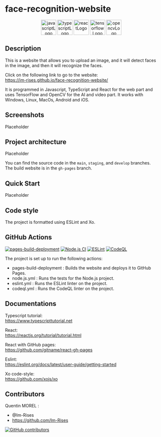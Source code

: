 # face-recognition-website

<p align="center">
    <img src="https://img.shields.io/badge/JavaScript-323330?style=for-the-badge&logo=javascript&logoColor=F7DF1E" alt="javascriptLogo" style="height:50px;">
    <img src="https://img.shields.io/badge/TypeScript-007ACC?style=for-the-badge&logo=typescript&logoColor=white" alt="typescriptLogo" style="height:50px;">
    <img src="https://img.shields.io/badge/React-20232A?style=for-the-badge&logo=react&logoColor=61DAFB" alt="reactLogo" style="height:50px;">
    <img src="https://img.shields.io/badge/TensorFlow-FF6F00?style=for-the-badge&logo=tensorflow&logoColor=white" alt="tensorflowLogo" style="height:50px;">
    <img src="https://user-images.githubusercontent.com/59691442/172961027-fd9185a5-da77-46e3-97b1-54e99e242822.png" alt="opencvLogo" style="height:50px;">
</p>

## Description

This is a website that allows you to upload an image, and it will detect faces in the image, and then it will recognize the faces.

Click on the following link to go to the website:  
<https://im-rises.github.io/face-recognition-website/>

It is programmed in Javascript, TypeScript and React for the web part and uses TensorFlow and OpenCV for the AI and video part.
It works with Windows, Linux, MacOs, Android and iOS.

<!--
Should I use SASS or CSS?
-->

## Screenshots

Placeholder

## Project architecture

Placeholder

You can find the source code in the `main`, `staging`, and `develop` branches. The build website is in the `gh-pages` branch.

## Quick Start

Placeholder

## Code style

The project is formatted using ESLint and Xo.

## GitHub Actions

[![pages-build-deployment](https://github.com/Im-Rises/face-recognition-website/actions/workflows/pages/pages-build-deployment/badge.svg)](https://github.com/Im-Rises/face-recognition-website/actions/workflows/pages/pages-build-deployment)
[![Node.js CI](https://github.com/Im-Rises/face-recognition-website/actions/workflows/node.js.yml/badge.svg?branch=main)](https://github.com/Im-Rises/face-recognition-website/actions/workflows/node.js.yml)
[![ESLint](https://github.com/Im-Rises/face-recognition-website/actions/workflows/eslint.yml/badge.svg?branch=main)](https://github.com/Im-Rises/face-recognition-website/actions/workflows/eslint.yml)
[![CodeQL](https://github.com/Im-Rises/face-recognition-website/actions/workflows/codeql.yml/badge.svg?branch=main)](https://github.com/Im-Rises/face-recognition-website/actions/workflows/codeql.yml)

The project is set up to run the following actions:
- pages-build-deployment : Builds the website and deploys it to GitHub Pages.
- node.js.yml : Runs the tests for the Node.js project.
- eslint.yml : Runs the ESLint linter on the project.
- codeql.yml : Runs the CodeQL linter on the project.

## Documentations

Typescript tutorial:  
<https://www.typescripttutorial.net>

React:  
<https://reactjs.org/tutorial/tutorial.html>

React with GitHub pages:  
<https://github.com/gitname/react-gh-pages>

Eslint:  
<https://eslint.org/docs/latest/user-guide/getting-started>

Xo code-style:  
<https://github.com/xojs/xo>

## Contributors

Quentin MOREL :

- @Im-Rises
- <https://github.com/Im-Rises>

[![GitHub contributors](https://contrib.rocks/image?repo=Im-Rises/face-recognition-website)](https://github.com/Im-Rises/face-recognition-website/graphs/contributors)
